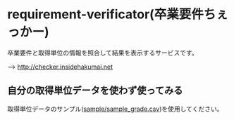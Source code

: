 # requirement-verificator(卒業要件ちぇっかー)
卒業要件と取得単位の情報を照合して結果を表示するサービスです。

--> http://checker.insidehakumai.net

## 自分の取得単位データを使わず使ってみる
取得単位データのサンプル([sample/sample_grade.csv](/sample/sample_grade.csv))を使用してください。